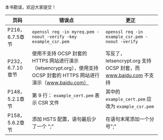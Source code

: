 本书勘误，欢迎大家提交！

页码 | 错误点 | 更正
------------ | ------------- | ---------
P216，6.7.5章节 | ` openssl req -in myreq.pem -noout -verify -key example_csr.pem `|  `openssl req -in example_csr.pem -noout -verify `
P232，6.7.10 章节| 使用不支持 OCSP 封套的 HTTPS 网站进行演示（letsencrypt.org），使用支持 OCSP 封套的 HTTPS 网站进行演示（www.baidu.com） | 写反了，letsencrypt.org 支持 OCSP 封套，而 www.baidu.com 不支持
P148，5.2.1章节 | 第 9 行： `example_cert.pem` 表示 CSR 文件 | 其中的 `example_cert.pem` 应改为 `example_csr.pem`
P158，5.6.2章节 | 添加 HSTS 配置，语句最后少了一个 ";"  | 在语句末尾添加一个分号";"
